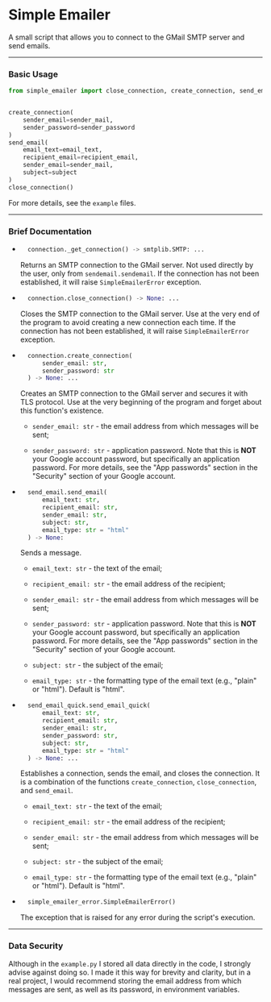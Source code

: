 # Simple Emailer

A small script that allows you to connect to the GMail SMTP server and send emails.

---

### Basic Usage

```python
from simple_emailer import close_connection, create_connection, send_email


create_connection(
    sender_email=sender_mail,
    sender_password=sender_password
)
send_email(
    email_text=email_text,
    recipient_email=recipient_email,
    sender_email=sender_mail,
    subject=subject
)
close_connection()
```

For more details, see the `example` files.

---

### Brief Documentation

- ```python
    connection._get_connection() -> smtplib.SMTP: ...
    ```

    Returns an SMTP connection to the GMail server. Not used directly by the user, only from `sendemail.sendemail`. If the connection has not been established, it will raise `SimpleEmailerError` exception.

- ```python
    connection.close_connection() -> None: ...
    ```

    Closes the SMTP connection to the GMail server. Use at the very end of the program to avoid creating a new connection each time. If the connection has not been established, it will raise `SimpleEmailerError` exception.

- ```python
    connection.create_connection(  
        sender_email: str,
        sender_password: str
    ) -> None: ...
    ```

    Creates an SMTP connection to the GMail server and secures it with TLS protocol. Use at the very beginning of the program and forget about this function's existence.

    - `sender_email: str` - the email address from which messages will be sent;

    - `sender_password: str` - application password. Note that this is **NOT** your Google account password, but specifically an application password. For more details, see the "App passwords" section in the "Security" section of your Google account.

- ```python
    send_email.send_email(
        email_text: str,
        recipient_email: str,
        sender_email: str,
        subject: str,
        email_type: str = "html"
    ) -> None:
    ```

     Sends a message.

    - `email_text: str` - the text of the email;

    - `recipient_email: str` - the email address of the recipient;

    - `sender_email: str` - the email address from which messages will be sent;

    - `sender_password: str` - application password. Note that this is **NOT** your Google account password, but specifically an application password. For more details, see the "App passwords" section in the "Security" section of your Google account.

    - `subject: str` - the subject of the email;

    - `email_type: str` - the formatting type of the email text (e.g., "plain" or "html"). Default is "html".

- ```python
    send_email_quick.send_email_quick(
        email_text: str,
        recipient_email: str,
        sender_email: str,
        sender_password: str,
        subject: str,
        email_type: str = "html"
    ) -> None: ...
    ```

    Establishes a connection, sends the email, and closes the connection. It is a combination of the functions `create_connection`, `close_connection`, and `send_email`.

    - `email_text: str` - the text of the email;

    - `recipient_email: str` - the email address of the recipient;

    - `sender_email: str` - the email address from which messages will be sent;

    - `subject: str` - the subject of the email;

    - `email_type: str` - the formatting type of the email text (e.g., "plain" or "html"). Default is "html".

- ```python
    simple_emailer_error.SimpleEmailerError()
    ```

    The exception that is raised for any error during the script's execution.

---

### Data Security

Although in the `example.py` I stored all data directly in the code, I strongly advise against doing so. I made it this way for brevity and clarity, but in a real project, I would recommend storing the email address from which messages are sent, as well as its password, in environment variables.
